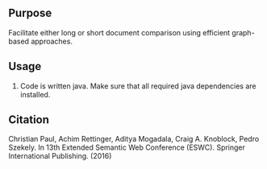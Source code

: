 ## Purpose 

Facilitate either long or short document comparison using efficient graph-based approaches.

## Usage

1. Code is written java. Make sure that all required java dependencies are installed.


## Citation

Christian Paul, Achim Rettinger, Aditya Mogadala, Craig A. Knoblock, Pedro Szekely. In 13th Extended Semantic Web Conference (ESWC). Springer International Publishing. (2016)
